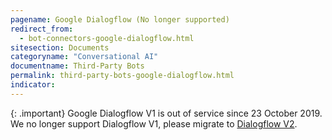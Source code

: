 ```yaml
---
pagename: Google Dialogflow (No longer supported)
redirect_from:
  - bot-connectors-google-dialogflow.html
sitesection: Documents
categoryname: "Conversational AI"
documentname: Third-Party Bots
permalink: third-party-bots-google-dialogflow.html
indicator:
---
```


{: .important}
Google Dialogflow V1 is out of service since 23 October 2019. We no longer support Dialogflow V1, please migrate to [Dialogflow V2](bot-connectors-google-dialogflow-version-2.html).
